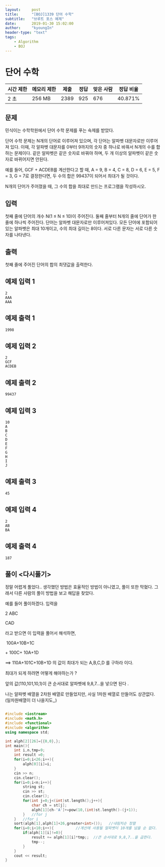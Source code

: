 ```yaml
---
layout:     post
title:      "[BOJ]1339 단어 수학"
subtitle:   "브루트 포스 예제"
date:       2019-01-30 15:02:00
author:     "kyoungIn"
header-type: "text"
tags:
    - Algorithm
    - BOJ
---
```

# 단어 수학 

| 시간 제한 | 메모리 제한 | 제출 | 정답 | 맞은 사람 | 정답 비율 |
| --------- | ----------- | ---- | ---- | --------- | --------- |
| 2 초      | 256 MB      | 2389 | 925  | 676       | 40.871%   |

## 문제

민식이는 수학학원에서 단어 수학 문제를 푸는 숙제를 받았다.

단어 수학 문제는 N개의 단어로 이루어져 있으며, 각 단어는 알파벳 대문자로만 이루어져 있다. 이때, 각 알파벳 대문자를 0부터 9까지의 숫자 중 하나로 바꿔서 N개의 수를 합하는 문제이다. 같은 알파벳은 같은 숫자로 바꿔야 하며, 두 개 이상의 알파벳이 같은 숫자로 바뀌어지면 안된다.

예를 들어, GCF + ACDEB를 계산한다고 할 때, A = 9, B = 4, C = 8, D = 6, E = 5, F = 3, G = 7로 결정한다면, 두 수의 합은 99437이 되어서 최대가 될 것이다.

N개의 단어가 주어졌을 때, 그 수의 합을 최대로 만드는 프로그램을 작성하시오.

## 입력

첫째 줄에 단어의 개수 N(1 ≤ N ≤ 10)이 주어진다. 둘째 줄부터 N개의 줄에 단어가 한 줄에 하나씩 주어진다. 단어는 알파벳 대문자로만 이루어져있다. 모든 단어에 포함되어 있는 알파벳은 최대 10개이고, 수의 최대 길이는 8이다. 서로 다른 문자는 서로 다른 숫자를 나타낸다.

## 출력

첫째 줄에 주어진 단어의 합의 최댓값을 출력한다.

## 예제 입력 1 

```
2
AAA
AAA
```

## 예제 출력 1 

```
1998
```

## 예제 입력 2 

```
2
GCF
ACDEB
```

## 예제 출력 2 

```
99437
```

## 예제 입력 3 

```
10
A
B
C
D
E
F
G
H
I
J
```

## 예제 출력 3 

```
45
```

## 예제 입력 4 

```
2
AB
BA
```

## 예제 출력 4 

```
187
```

## 풀이 <다시풀기>

정말 어렵게 풀었다.. 생각했던 방법은 효율적인 방법이 아니였고, 풀이 또한 막혔다. 그래서 다른 사람의 풀이 방법을 보고 해답을 찾았다.

예를 들어 풀이하겠다. 입력을 

2
ABC

CAD

라고 받으면 이 입력을 풀어서 해석하면,

​	100A+10B+1C

\+	100C+ 10A+1D

==> 110A+101C+10B+1D 의 값이 최대가 되는 A,B,C,D 를 구하라 이다.

최대가 되게 하려면 어떻게 해야하는가 ?

앞의 값(110,101,10,1)이 큰 순서대로 알파벳에 9,8,7...을 넣으면 된다 .

 

나는 알파벳 배열을 2차원 배열로 만들었지만, 사실 1차원 배열로 만들어도 상관없다. (일차원배열이 더 나을지도,,)

```cpp

#include <iostream>
#include <math.h>
#include <functional>
#include <algorithm>
using namespace std;

int alph[2][26]={{0,0},};
int main(){
    int i,n,tmp=9;
    int result =0;
    for(i=0;i<26;i++){
        alph[0][i]=i;
    }
    cin >> n;
    cin.clear();
    for(i=0;i<n;i++){
        string st;
        cin >> st;
        cin.clear();
        for(int j=0;j<(int)st.length();j++){
            char ch = st[j];
            alph[1][ch-'A']+=pow(10,(int)st.length()-(j+1));
        }   //for j
    }   //for i
    sort(alph[1],alph[1]+26,greater<int>());   //내림차순 정렬
    for(i=0;i<10;i++){			//계산에 사용될 알파벳이 10개를 넘을 순 없다.
        if(alph[1][i]!=0){
            result += alph[1][i]*tmp;;	//큰 순서대로 9,8,7..을 곱한다.
            tmp--;
        }
    }
    cout << result;
}
```

